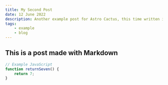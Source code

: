 ```yaml
---
title: My Second Post
date: 12 June 2022
description: Another example post for Astro Cactus, this time written in a plain markdown file
tags:
    - example
    - blog
---
```


## This is a post made with Markdown

```js
// Example JavaScript
function returnSeven() {
    return 7;
}
```

